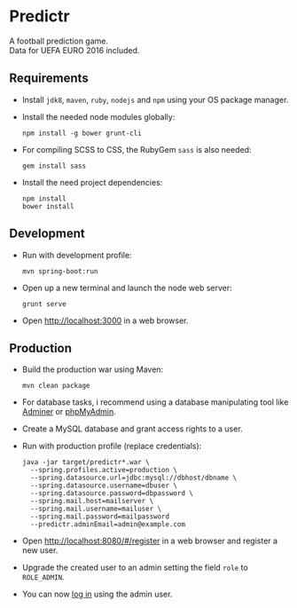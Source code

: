 # Predictr

A football prediction game.  
Data for UEFA EURO 2016 included.

## Requirements

* Install `jdk8`, `maven`, `ruby`, `nodejs` and `npm` using your OS package manager.

* Install the needed node modules globally:

      npm install -g bower grunt-cli

* For compiling SCSS to CSS, the RubyGem `sass` is also needed:

      gem install sass

* Install the need project dependencies:

      npm install
      bower install

## Development

* Run with development profile:

      mvn spring-boot:run

* Open up a new terminal and launch the node web server:

      grunt serve

* Open [http://localhost:3000](http://localhost:3000) in a web browser.

## Production

* Build the production war using Maven:

      mvn clean package

* For database tasks, i recommend using a database manipulating tool like [Adminer](https://www.adminer.org) or [phpMyAdmin](https://www.phpmyadmin.net).

* Create a MySQL database and grant access rights to a user.

* Run with production profile (replace credentials):

      java -jar target/predictr*.war \
        --spring.profiles.active=production \
        --spring.datasource.url=jdbc:mysql://dbhost/dbname \
        --spring.datasource.username=dbuser \
        --spring.datasource.password=dbpassword \
        --spring.mail.host=mailserver \
        --spring.mail.username=mailuser \
        --spring.mail.password=mailpassword
        --predictr.adminEmail=admin@example.com

* Open [http://localhost:8080/#/register](http://localhost:8080/#/register) in a web browser and register a new user.

* Upgrade the created user to an admin setting the field `role` to `ROLE_ADMIN`.

* You can now [log in](http://localhost:8080/#/login) using the admin user.
